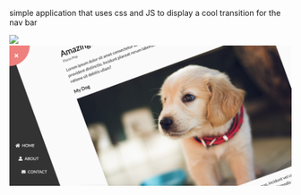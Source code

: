 simple application that uses css and JS to display a cool transition for the nav bar

![](code/screen_cap_1.png)
![](code/screen_cap_2.png)
